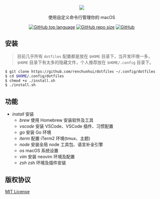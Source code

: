 <div align="center">
  <img src="https://s1.ax1x.com/2020/04/04/G0HZUs.png">
  <p>使用自定义命令行管理你的 macOS</p>
</div>


<p align="center">
  <a href="https://github.com/RenChunhui/"><img alt="GitHub top language" src="https://img.shields.io/github/languages/top/renchunhui/dotfiles.svg"></a>
  <a href="https://github.com/RenChunhui/"><img alt="GitHub repo size" src="https://img.shields.io/github/repo-size/renchunhui/dotfiles"></a>
  <a href="./LICENSE"><img alt="GitHub" src="https://img.shields.io/github/license/renchunhui/dotfiles"></a>
</p>

安装
---

> 目前几乎所有 `dotfiles` 配置都是放在 `$HOME` 目录下，当开发环境一多，`$HOME` 目录下有太多的隐藏文件，个人推荐放在 `$HOME/.config` 目录下。

``` sh
$ git clone https://github.com/renchunhui/dotfiles ~/.config/dotfiles
$ cd $HOME/.config/dotfiles
$ chmod +x ./install.sh
$ ./install.sh
```

功能
---

+ *install* 安装
  - *brew*    使用 Homebrew 安装软件及工具
  - *vscode*  安装 VSCode、VSCode 插件、习惯配置
  - *go*      安装 Go 环境
  - *iterm*   配置 iTerm2 环境(tmux、主题)
  - *node*    安装全局 node 工具包、语言补全引擎
  - *os*      macOS 系统设置
  - *vim*     安装 neovim 环境及配置
  - *zsh*     zsh 环境及插件安装

版权协议
---

[MIT License](./LICENSE)
